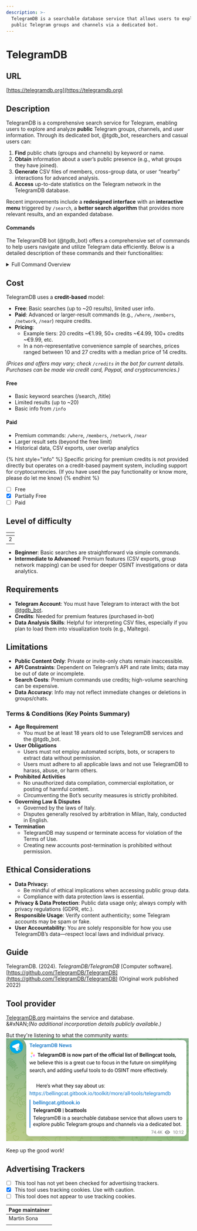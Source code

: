 ```yaml
---
description: >-
  TelegramDB is a searchable database service that allows users to explore
  public Telegram groups and channels via a dedicated bot.
---
```


# TelegramDB

## URL

[https://telegramdb.org](https://telegramdb.org)

## Description

TelegramDB is a comprehensive search service for Telegram, enabling users to explore and analyze **public** Telegram groups, channels, and user information. Through its dedicated bot, @tgdb\_bot, researchers and casual users can:

1. **Find** public chats (groups and channels) by keyword or name.
2. **Obtain** information about a user’s public presence (e.g., what groups they have joined).
3. **Generate** CSV files of members, cross-group data, or user “nearby” interactions for advanced analysis.
4. **Access** up-to-date statistics on the Telegram network in the TelegramDB database.

Recent improvements include a **redesigned interface** with an **interactive menu** triggered by `/search`, a **better search algorithm** that provides more relevant results, and an expanded database.

#### Commands

The TelegramDB bot (@tgdb\_bot) offers a comprehensive set of commands to help users navigate and utilize Telegram data efficiently. Below is a detailed description of these commands and their functionalities:

<details>

<summary>Full Command Overview </summary>

**Free Commands**

* **/search**
  * Presents an interactive menu allowing you to “Search by title,” “Search by user,” “Search by group,” “Search by channel,” or “Search by bot.”
  * The **old** `/search` functionality (finding groups/channels by keyword) is now mostly under `/title [name]`.
* **/title \[name]**
  * Search for public groups and channels by a specific title or keyword.
* **/info \[id or @username]**
  * Show basic information for a given user, group, or channel. Premium credits unlock more historical details and alerts (e.g., scam or fake flags).
* **/group \[name]** / **/channel \[name]**
  * Find public groups or channels by name (limited results in free mode).
* **/bot \[name]**
  * Search for bot accounts.
* **/add \[id or @username]**
  * Add a user, group, or channel to TelegramDB’s index (particularly useful for newly created entities).
* **/help, /faq, /terms, /support, /language**
  * Help: Overview of commands and usage.
  * FAQ: Frequently asked questions.
  * Terms: Terms and conditions.
  * Support: Direct link to support chat.
  * Language: Switch the bot’s interface language (English, Italian, etc.).
* **/stats**
  * Shows live database stats (chats, groups, users, bots, and more).
* **/cancel**
  * Cancel current operation.

#### Premium Commands (Credits Required)

* **/where \[id or @username]**
  * Reveal public groups in which a user has been a member.
* **/members \[id or @username]**
  * Retrieve a CSV list of group members (including hidden or historical memberships).
* **/network \[id or @username]**
  * List related groups, channels, or forums that share a similar community or member overlap. Results come as a CSV file, ranked by relevance.
* **/near \[id or @username]**
  * Identify “nearest users” based on shared group activity, producing a CSV file of user handles and interaction metrics. (“Near” refers to social connection distance, not physical location.)
* **/credits**
  * View your current credit balance and purchase additional credits.

</details>

## Cost

TelegramDB uses a **credit-based** model:

* **Free**: Basic searches (up to \~20 results), limited user info.
* **Paid**: Advanced or larger-result commands (e.g., `/where`, `/members`, `/network`, `/near`) require credits.
* **Pricing**:
  * Example tiers: 20 credits \~€1.99, 50+ credits \~€4.99, 100+ credits \~€9.99, etc.
  * In a non-representative convenience sample of searches, prices ranged between 10 and 27 credits with a median price of 14 credits.

_(Prices and offers may vary; check `/credits` in the bot for current details. Purchases can be made via credit card, Paypal, and cryptocurrencies.)_

#### Free

* Basic keyword searches (/search, /title)
* Limited results (up to \~20)
* Basic info from `/info`

#### Paid

* Premium commands: `/where`, `/members`, `/network`, `/near`
* Larger result sets (beyond the free limit)
* Historical data, CSV exports, user overlap analytics

{% hint style="info" %}
Specific pricing for premium credits is not provided directly but operates on a credit-based payment system, including support for cryptocurrencies. (If you have used the pay functionality or know more, please do let me know)
{% endhint %}

* [ ] Free
* [x] Partially Free
* [ ] Paid

## Level of difficulty

<table><thead><tr><th data-type="rating" data-max="5"></th></tr></thead><tbody><tr><td>2</td></tr></tbody></table>

* **Beginner**: Basic searches are straightforward via simple commands.
* **Intermediate to Advanced**: Premium features (CSV exports, group network mapping) can be used for deeper OSINT investigations or data analytics.

## Requirements

* **Telegram Account**: You must have Telegram to interact with the bot [@tgdb\_bot](https://t.me/tgdb_bot).
* **Credits**: Needed for premium features (purchased in-bot)
* **Data Analysis Skills**: Helpful for interpreting CSV files, especially if you plan to load them into visualization tools (e.g., Maltego).

## Limitations

* **Public Content Only**: Private or invite-only chats remain inaccessible.
* **API Constraints**: Dependent on Telegram’s API and rate limits; data may be out of date or incomplete.
* **Search Costs**: Premium commands use credits; high-volume searching can be expensive.
* **Data Accuracy**: Info may not reflect immediate changes or deletions in groups/chats.

### Terms & Conditions (Key Points Summary)

* **Age Requirement**
  * You must be at least 18 years old to use TelegramDB services and the @tgdb\_bot.
* **User Obligations**
  * Users must not employ automated scripts, bots, or scrapers to extract data without permission.
  * Users must adhere to all applicable laws and not use TelegramDB to harass, abuse, or harm others.
* **Prohibited Activities**
  * No unauthorized data compilation, commercial exploitation, or posting of harmful content.
  * Circumventing the Bot’s security measures is strictly prohibited.
* **Governing Law & Disputes**
  * Governed by the laws of Italy.
  * Disputes generally resolved by arbitration in Milan, Italy, conducted in English.
* **Termination**
  * TelegramDB may suspend or terminate access for violation of the Terms of Use.
  * Creating new accounts post-termination is prohibited without permission.

## Ethical Considerations

* **Data Privacy:**
  * Be mindful of ethical implications when accessing public group data.
  * Compliance with data protection laws is essential.
* **Privacy & Data Protection**: Public data usage only; always comply with privacy regulations (GDPR, etc.).
* **Responsible Usage**: Verify content authenticity; some Telegram accounts may be spam or fake.
* **User Accountability**: You are solely responsible for how you use TelegramDB’s data—respect local laws and individual privacy.

## Guide

TelegramDB. (2024). _TelegramDB/TelegramDB_ \[Computer software]. [https://github.com/TelegramDB/TelegramDB](https://github.com/TelegramDB/TelegramDB) (Original work published 2022)

## Tool provider

[TelegramDB.org](https://telegramdb.org) maintains the service and database.\
&#xNAN;_(No additional incorporation details publicly available.)_

But they're listening to what the community wants:\
![](.gitbook/assets/image.png)

Keep up the good work!

## Advertising Trackers

* [ ] This tool has not yet been checked for advertising trackers.
* [x] This tool uses tracking cookies. Use with caution.
* [ ] This tool does not appear to use tracking cookies.

| Page maintainer |
| --------------- |
| Martin Sona     |
|                 |

